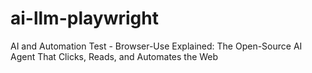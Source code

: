 # ai-llm-playwright
AI and Automation Test - Browser-Use Explained: The Open-Source AI Agent That Clicks, Reads, and Automates the Web
